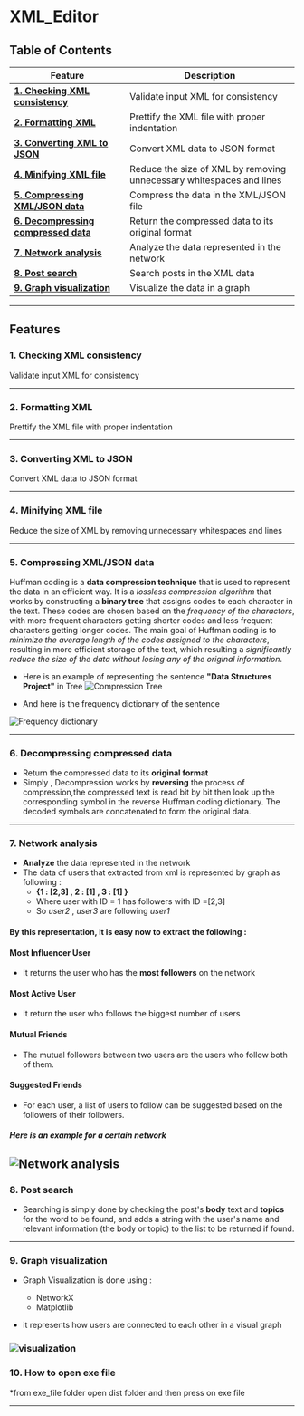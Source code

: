 # XML_Editor
## Table of Contents

| **Feature** | **Description** |
| ------- | ----------- |
| [**1. Checking XML consistency**](https://github.com/ahmedelsayed968/XML_Editor/edit/main/README.md#1-checking-xml-consistency) | Validate input XML for consistency |
| [**2. Formatting XML**](https://github.com/ahmedelsayed968/XML_Editor/edit/main/README.md#2-formatting-xmlformatting-xml) | Prettify the XML file with proper indentation |
| [**3. Converting XML to JSON**](https://github.com/ahmedelsayed968/XML_Editor/edit/main/README.md#3-converting-xml-to-json) | Convert XML data to JSON format |
| [**4. Minifying XML file**](https://github.com/ahmedelsayed968/XML_Editor/edit/main/README.md#4-minifying-xml-file) | Reduce the size of XML by removing unnecessary whitespaces and lines|
| [**5. Compressing XML/JSON data**](https://github.com/ahmedelsayed968/XML_Editor/edit/main/README.md#5-compressing-xmljson-data) | Compress the data in the XML/JSON file |
| [**6. Decompressing compressed data**](https://github.com/ahmedelsayed968/XML_Editor/edit/main/README.md#6-decompressing-compressed-data) | Return the compressed data to its original format |
| [**7. Network analysis**](https://github.com/ahmedelsayed968/XML_Editor/edit/main/README.md#7-network-analysis) | Analyze the data represented in the network |
| [**8. Post search**](https://github.com/ahmedelsayed968/XML_Editor/edit/main/README.md#8-post-search) | Search posts in the XML data |
| [**9. Graph visualization**](https://github.com/ahmedelsayed968/XML_Editor/edit/main/README.md#9-graph-visualization) | Visualize the data in a graph  |

----
## Features

### 1. Checking XML consistency
Validate input XML for consistency

----
### 2. Formatting XML
Prettify the XML file with proper indentation

----
### 3. Converting XML to JSON
Convert XML data to JSON format

----
### 4. Minifying XML file
Reduce the size of XML by removing unnecessary whitespaces and lines

----
### 5. Compressing XML/JSON data
Huffman coding is a **data compression technique** that is used to represent the data in an efficient way. It is a *lossless compression algorithm* that works by constructing a **binary tree** that assigns codes to each character in the text. These codes are chosen based on the *frequency of the characters*, with more frequent characters getting shorter codes and less frequent characters getting longer codes. The main goal of Huffman coding is to *minimize the average length of the codes assigned to the characters*, resulting in more efficient storage of the text, which resulting a *significantly reduce the size of the data without losing any of the original information*.
* Here is an example of representing the sentence **"Data Structures Project"** in Tree 
![Compression Tree](https://serving.photos.photobox.com/64998938a5d89edffa6fa5ef241e4df50e78719d58778f1975d1c8386a8b82f05d72b7a5.jpg)

* And here is the frequency dictionary of the sentence 

![Frequency dictionary](https://www.linkpicture.com/q/Compression-Dictionary-1.png)

----
### 6. Decompressing compressed data
* Return the compressed data to its **original format**
* Simply , Decompression works by **reversing** the process of compression,the compressed text is read bit by bit then look up the corresponding symbol in the reverse Huffman coding dictionary. The decoded symbols are concatenated to form the original data.
----
### 7. Network analysis
* **Analyze** the data represented in the network
* The data of users that extracted from xml is represented by graph as following :
  * **{1 : [2,3] , 2 : [1] , 3 : [1] }**
  * Where user with ID = 1 has followers with ID =[2,3]
  * So *user2* , *user3* are following *user1*
 
#### By this representation, it is easy now to extract the following :

   #### Most Influencer User
   * It returns the user who has the **most followers** on the network
   #### Most Active User
   * It return the user who follows the biggest number of users

   #### Mutual Friends
   * The mutual followers between two users are the users who follow both of them.

   #### Suggested Friends
   * For each user, a list of users to follow can be suggested based on the followers of their followers.
   
   ##### Here is an example for a certain network
   ![Network analysis](https://gcdnb.pbrd.co/images/8YSwO3DZ09QU.png?o=1)
---

 

### 8. Post search
* Searching is simply done by checking the post's **body** text and **topics** for the word to be found, and adds a string with the user's name and relevant information (the body or topic) to the list to be returned if found.


---
### 9. Graph visualization
* Graph Visualization is done using :
  * NetworkX 
  * Matplotlib

* it represents how users are connected to each other in a visual graph

### ![visualization](https://gcdnb.pbrd.co/images/ahsJ4OiseLOo.jpg?o=1)
### 10. How to open exe file 
*from exe_file folder open dist folder and then press on exe file 
 

---

